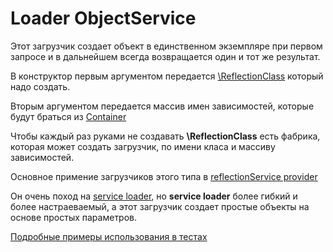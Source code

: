 # Loader ObjectService

Этот загрузчик создает объект в единственном экземпляре при первом запросе и в дальнейшем 
всегда возвращается один и тот же результат.

В конструктор первым аргументом передается [\ReflectionClass](http://php.net/manual/ru/class.reflectionclass.php) 
который надо создать.

Вторым аргументом передается массив имен зависимостей, которые будут браться из [Container](../container.md)

Чтобы каждый раз руками не создавать **\ReflectionClass** есть фабрика, которая может создать загрузчик, по имени 
класа и массиву зависимостей.

Основное примение загрузчиков этого типа в [reflectionService provider](../provider/reflectionService.md)

Он очень поход на [service loader](service.md), но **service loader** более гибкий и более настраеваемый, а этот 
загрузчик создает простые объекты на основе простых параметров.

[Подробные примеры использования в тестах](../../test/Unit/Loader/ObjectServiceTest.php)